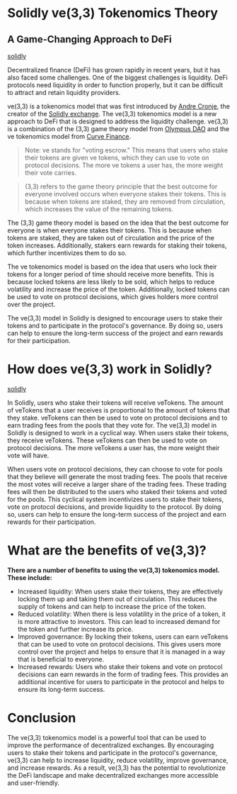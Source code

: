# Solidly ve(3,3) Tokenomics Theory
## A Game-Changing Approach to DeFi


[solidly](https://cdn.hashnode.com/res/hashnode/image/upload/v1688060436804/3528697f-d813-48ee-a8a9-1fd1ca0a45af.png?w=1600&h=840&fit=crop&crop=entropy&auto=compress,format&format=webp)


Decentralized finance (DeFi) has grown rapidly in recent years, but it has also faced some challenges. One of the biggest challenges is liquidity. DeFi protocols need liquidity in order to function properly, but it can be difficult to attract and retain liquidity providers.

ve(3,3) is a tokenomics model that was first introduced by [Andre Cronje](https://twitter.com/AndreCronjeTech?t=hKUwTvmmEnOR5OvQ-dP6fg&s=09), the creator of the [Solidly exchange](https://solidly.exchange/). The ve(3,3) tokenomics model is a new approach to DeFi that is designed to address the liquidity challenge. ve(3,3) is a combination of the (3,3) game theory model from [Olympus DAO](https://www.olympusdao.finance/) and the ve tokenomics model from [Curve Finance](https://universidadeuropea.com/en/blog/what-is-curve-finance/).

> Note: ve stands for "voting escrow." This means that users who stake their tokens are given ve tokens, which they can use to vote on protocol decisions. The more ve tokens a user has, the more weight their vote carries.

> (3,3) refers to the game theory principle that the best outcome for everyone involved occurs when everyone stakes their tokens. This is because when tokens are staked, they are removed from circulation, which increases the value of the remaining tokens.

The (3,3) game theory model is based on the idea that the best outcome for everyone is when everyone stakes their tokens. This is because when tokens are staked, they are taken out of circulation and the price of the token increases. Additionally, stakers earn rewards for staking their tokens, which further incentivizes them to do so.

The ve tokenomics model is based on the idea that users who lock their tokens for a longer period of time should receive more benefits. This is because locked tokens are less likely to be sold, which helps to reduce volatility and increase the price of the token. Additionally, locked tokens can be used to vote on protocol decisions, which gives holders more control over the project.

The ve(3,3) model in Solidly is designed to encourage users to stake their tokens and to participate in the protocol's governance. By doing so, users can help to ensure the long-term success of the project and earn rewards for their participation.

# How does ve(3,3) work in Solidly?

[solidly](https://cdn.hashnode.com/res/hashnode/image/upload/v1688060327243/7c366cc7-9c44-4c77-934d-8a2bbf86da80.jpeg?auto=compress,format&format=webp)

In Solidly, users who stake their tokens will receive veTokens. The amount of veTokens that a user receives is proportional to the amount of tokens that they stake. veTokens can then be used to vote on protocol decisions and to earn trading fees from the pools that they vote for. The ve(3,3) model in Solidly is designed to work in a cyclical way. When users stake their tokens, they receive veTokens. These veTokens can then be used to vote on protocol decisions. The more veTokens a user has, the more weight their vote will have.

When users vote on protocol decisions, they can choose to vote for pools that they believe will generate the most trading fees. The pools that receive the most votes will receive a larger share of the trading fees. These trading fees will then be distributed to the users who staked their tokens and voted for the pools. This cyclical system incentivizes users to stake their tokens, vote on protocol decisions, and provide liquidity to the protocol. By doing so, users can help to ensure the long-term success of the project and earn rewards for their participation.

# What are the benefits of ve(3,3)?

**There are a number of benefits to using the ve(3,3) tokenomics model. These include:**

+ Increased liquidity: When users stake their tokens, they are effectively locking them up and taking them out of circulation. This reduces the supply of tokens and can help to increase the price of the token.
+ Reduced volatility: When there is less volatility in the price of a token, it is more attractive to investors. This can lead to increased demand for the token and further increase its price.
+ Improved governance: By locking their tokens, users can earn veTokens that can be used to vote on protocol decisions. This gives users more control over the project and helps to ensure that it is managed in a way that is beneficial to everyone.
+ Increased rewards: Users who stake their tokens and vote on protocol decisions can earn rewards in the form of trading fees. This provides an additional incentive for users to participate in the protocol and helps to ensure its long-term success.

# Conclusion

The ve(3,3) tokenomics model is a powerful tool that can be used to improve the performance of decentralized exchanges. By encouraging users to stake their tokens and participate in the protocol's governance, ve(3,3) can help to increase liquidity, reduce volatility, improve governance, and increase rewards. As a result, ve(3,3) has the potential to revolutionize the DeFi landscape and make decentralized exchanges more accessible and user-friendly.


